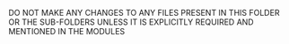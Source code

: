 DO NOT MAKE ANY CHANGES TO ANY FILES PRESENT IN THIS FOLDER OR THE SUB-FOLDERS UNLESS IT IS EXPLICITLY REQUIRED AND MENTIONED IN THE MODULES